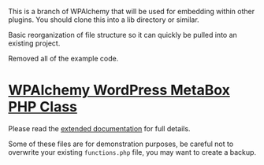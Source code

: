 This is a branch of WPAlchemy that will be used for embedding within other plugins. You should clone this into a lib directory or similar.

Basic reorganization of file structure so it can quickly be pulled into an existing project.

Removed all of the example code. 


[WPAlchemy WordPress MetaBox PHP Class][wpalchemy]
=========================

Please read the [extended documentation][wpalchemy] for full details.

Some of these files are for demonstration purposes, be careful not to overwrite your existing `functions.php` file, you may want to create a backup.

[wpalchemy]: http://farinspace.com/wpalchemy-metabox/ "WPAlchemy MetaBox PHP Class"
